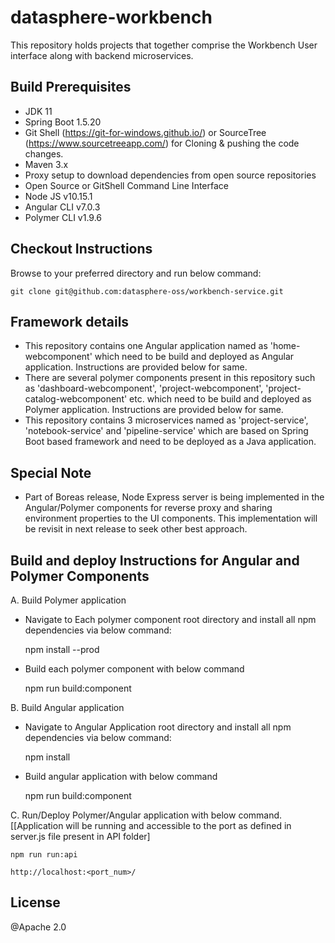 # datasphere-workbench

This repository holds projects that together comprise the Workbench User interface along with backend microservices.

## Build Prerequisites

* JDK 11
* Spring Boot 1.5.20
* Git Shell (https://git-for-windows.github.io/) or SourceTree (https://www.sourcetreeapp.com/) for Cloning & pushing the code changes. 
* Maven 3.x
* Proxy setup to download dependencies from open source repositories
* Open Source or GitShell Command Line Interface
* Node JS v10.15.1
* Angular CLI v7.0.3
* Polymer CLI v1.9.6

## Checkout Instructions

Browse to your preferred directory and run below command:
	
	git clone git@github.com:datasphere-oss/workbench-service.git

## Framework details

* This repository contains one Angular application named as 'home-webcomponent' which need to be build and deployed as Angular application. Instructions are provided below for same.
* There are several polymer components present in this repository such as 'dashboard-webcomponent', 'project-webcomponent', 'project-catalog-webcomponent' etc. which need to be build and deployed as Polymer application. Instructions are provided below for same.
* This repository contains 3 microservices named as 'project-service', 'notebook-service' and 'pipeline-service' which are based on Spring Boot based framework and need to be deployed as a Java application. 


## Special Note
* Part of Boreas release, Node Express server is being implemented in the Angular/Polymer components for reverse proxy and sharing environment properties to the UI components. This implementation will be revisit in next release to seek other best approach.

## Build and deploy Instructions for Angular and Polymer Components

A. Build Polymer application
* Navigate to Each polymer component root directory and install all npm dependencies via below command:
   
    npm install --prod 

* Build each polymer component with below command

	npm run build:component
	
B. Build Angular application
* Navigate to Angular Application root directory and install all npm dependencies via below command:
   
    npm install

* Build angular application with below command

	npm run build:component
	
C. Run/Deploy Polymer/Angular application with below command. [[Application will be running and accessible to the port as defined in server.js file present in API folder] 

	npm run run:api

	http://localhost:<port_num>/

## License

@Apache 2.0

